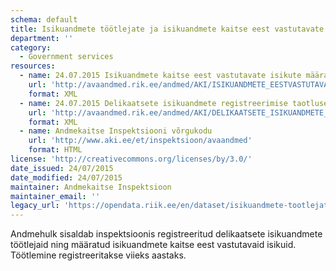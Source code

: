 ```yaml
---
schema: default
title: Isikuandmete töötlejate ja isikuandmete kaitse eest vastutavate isikute register
department: ''
category:
  - Government services
resources:
  - name: 24.07.2015 Isikuandmete kaitse eest vastutavate isikute määramised
    url: 'http://avaandmed.rik.ee/andmed/AKI/ISIKUANDMETE_EESTVASTUTAVATE_ISIKUTE_MAARAMISED.xml'
    format: XML
  - name: 24.07.2015 Delikaatsete isikuandmete registreerimise taotlused
    url: 'http://avaandmed.rik.ee/andmed/AKI/DELIKAATSETE_ISIKUANDMETE_TOOTLEMISE_TAOTLUSED.xml'
    format: XML
  - name: Andmekaitse Inspektsiooni võrgukodu
    url: 'http://www.aki.ee/et/inspektsioon/avaandmed'
    format: HTML
license: 'http://creativecommons.org/licenses/by/3.0/'
date_issued: 24/07/2015
date_modified: 24/07/2015
maintainer: Andmekaitse Inspektsioon
maintainer_email: ''
legacy_url: 'https://opendata.riik.ee/en/dataset/isikuandmete-tootlejate-ja-isikuandmete-kaitse-eest-vastutavate-isikute-register'
---
```

Andmehulk sisaldab inspektsioonis registreeritud delikaatsete isikuandmete töötlejaid ning määratud isikuandmete kaitse eest vastutavaid isikuid.
   Töötlemine registreeritakse viieks aastaks.